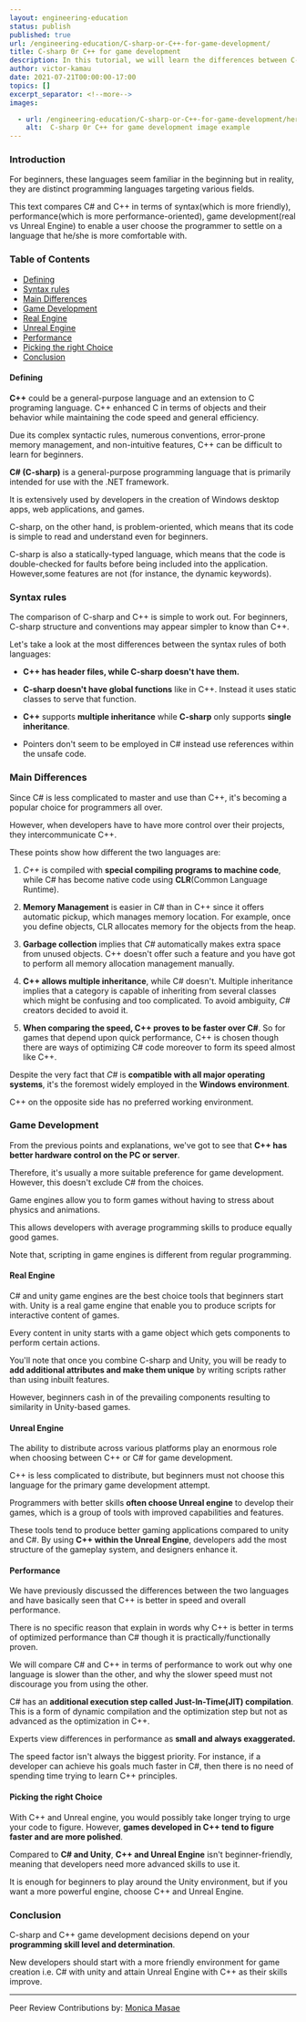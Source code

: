 ```yaml
---
layout: engineering-education
status: publish
published: true
url: /engineering-education/C-sharp-or-C++-for-game-development/
title: C-sharp 0r C++ for game development
description: In this tutorial, we will learn the differences between C-sharp and C++ programming languages. We will get to know which one we can use for game developmet as beginners.
author: victor-kamau
date: 2021-07-21T00:00:00-17:00
topics: []
excerpt_separator: <!--more-->
images:

  - url: /engineering-education/C-sharp-or-C++-for-game-development/hero.jpg
    alt:  C-sharp 0r C++ for game development image example
---
```


### Introduction
For beginners, these languages seem familiar in the beginning but in reality, they are distinct programming languages targeting various fields.
<!--more-->

This text compares C# and C++ in terms of syntax(which is more friendly), performance(which is more performance-oriented), game development(real vs Unreal Engine) to enable a user choose the programmer to settle on a language that he/she is more comfortable with.

### Table of Contents
- [Defining](#defining)
- [Syntax rules](#syntax-rules)
- [Main Differences](#main-differences)
- [Game Development ](#game-development)
- [Real Engine](#real-engine)
- [Unreal Engine](#unreal-engine)
- [Performance](#performance)
- [Picking the right Choice](#picking-the-right-choice)
- [Conclusion](#conclusion)

#### Defining 
**C++** could be a general-purpose language and an extension to C programing language. C++ enhanced C in terms of objects and their behavior while maintaining the code speed and general efficiency.

Due its complex syntactic rules, numerous conventions, error-prone memory management, and non-intuitive features, C++ can be difficult to learn for beginners.

**C# (C-sharp)** is a general-purpose programming language that is primarily intended for use with the .NET framework.

It is extensively used by developers in the creation of Windows desktop apps, web applications, and games.

C-sharp, on the other hand, is problem-oriented, which means that its code is simple to read and understand even for beginners.

C-sharp is also a statically-typed language, which means that the code is double-checked for faults before being included into the application. However,some features are not (for instance, the dynamic keywords).

### Syntax rules
The comparison of C-sharp and C++ is simple to work out. For beginners, C-sharp structure and conventions may appear simpler to know than C++.

Let's take a look at the most differences between the syntax rules of both languages:

- **C++ has header files, while C-sharp doesn't have them.**
- **C-sharp doesn't have global functions** like in C++. Instead it uses static classes to serve that function.

- **C++** supports **multiple inheritance** while **C-sharp** only supports **single inheritance**.

- Pointers don't seem to be employed in C# instead use references within the unsafe code.

### Main Differences
Since C# is less complicated to master and use than C++, it's becoming a popular choice for programmers all over.

However, when developers have to have more control over their projects, they intercommunicate C++.

These points show how different the two languages are:

1. *C++* is compiled with **special compiling programs to machine code**, while C# has become native code using **CLR**(Common Language Runtime).

2. **Memory Management** is easier in C# than in C++ since it offers automatic pickup, which manages memory location. For example, once you define objects, CLR allocates memory for the objects from the heap.

3. **Garbage collection** implies that *C#* automatically makes extra space from unused objects. C++ doesn't offer such a feature and you have got to perform all memory allocation management manually.

4. **C++ allows multiple inheritance**, while C# doesn't.
  Multiple inheritance implies that a category is capable of inheriting from several classes which might be confusing and too complicated. To avoid ambiguity, *C#* creators decided to avoid it.

5. **When comparing the speed, C++ proves to be faster over C#**.
  So for games that depend upon quick performance, C++ is chosen though there are ways of optimizing C# code moreover to form its speed almost like C++.

Despite the very fact that *C#* is **compatible with all major operating systems**, it's the foremost widely employed in the **Windows environment**.

C++ on the opposite side has no preferred working environment.

### Game Development
From the previous points and explanations, we've got to see that **C++ has better hardware control on the PC or server**.

Therefore, it's usually a more suitable preference for game development. However, this doesn't exclude C# from the choices.

Game engines allow you to form games without having to stress about physics and animations.

This allows developers with average programming skills to produce equally good games.

Note that, scripting in game engines is different from regular programming.

#### Real Engine
C# and unity game engines are the best choice tools that beginners start with. Unity is a real game engine that enable you to produce scripts for interactive content of games.

Every content in unity starts with a game object which gets components to perform certain actions.

You'll note that once you combine C-sharp and Unity, you will be ready to **add additional attributes and make them unique** by writing scripts rather than using inbuilt features.

However, beginners cash in of the prevailing components resulting to similarity in Unity-based games.

#### Unreal Engine

The ability to distribute across various platforms play an enormous role when choosing between C++ or C# for game development.

C++ is less complicated to distribute, but beginners must not choose this language for the primary game development attempt.

Programmers with better skills **often choose Unreal engine** to develop their games, which is a group of tools with improved capabilities and features.

These tools tend to produce better gaming applications compared to unity and C#.
By using **C++ within the Unreal Engine**, developers add the most structure of the gameplay system, and designers enhance it.

#### Performance
We have previously discussed the differences between the two languages and have basically seen that C++ is better in speed and overall performance.

There is no specific reason that explain in words why C++ is better in terms of optimized performance than C# though it is practically/functionally proven.

We will compare C# and C++ in terms of performance to work out why one language is slower than the other, and why the slower speed must not discourage you from using the other.

C# has an **additional execution step called Just-In-Time(JIT) compilation**.
This is a form of dynamic compilation and the optimization step but not as advanced as the optimization in C++.

Experts view differences in performance as **small and always exaggerated.**

The speed factor isn't always the biggest priority. For instance, if a developer can achieve his goals much faster in C#, then there is no need of spending time trying to learn C++ principles.

#### Picking the right Choice
With C++ and Unreal engine, you would possibly take longer trying to urge your code to figure. However, **games developed in C++ tend to figure faster and are more polished**.

Compared to **C# and Unity**, **C++ and Unreal Engine** isn't beginner-friendly, meaning that developers need more advanced skills to use it.

It is enough for beginners to play around the Unity environment, but if you want a more powerful engine, choose C++ and Unreal Engine.

### Conclusion
C-sharp and C++ game development decisions depend on your **programming skill level and determination**.

New developers should start with a more friendly environment for game creation i.e. C# with unity and attain Unreal Engine with C++ as their skills improve.

---
Peer Review Contributions by: [Monica Masae](/engineering-education/authors/monica-masae/)
